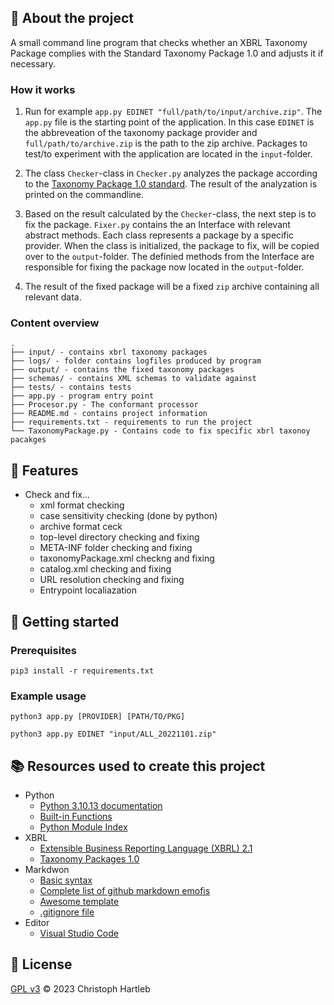 ## :newspaper: About the project

A small command line program that checks whether an XBRL Taxonomy Package complies with the Standard Taxonomy Package 1.0 and adjusts it if necessary.

### How it works

1. Run for example ```app.py EDINET "full/path/to/input/archive.zip"```. The ```app.py``` file is the starting point of the application. In this case ```EDINET``` is the abbreveation of the taxonomy package provider and ```full/path/to/archive.zip``` is the path to the zip archive. Packages to test/to experiment with the application are located in the ```input```-folder.

2. The class ```Checker```-class in ```Checker.py``` analyzes the package according to the [Taxonomy Package 1.0 standard](https://www.xbrl.org/Specification/taxonomy-package/REC-2016-04-19/taxonomy-package-REC-2016-04-19.html). The result of the analyzation is printed on the commandline.

3. Based on the result calculated by the ```Checker```-class, the next step is to fix the package. ```Fixer.py``` contains the an Interface with relevant abstract methods. Each class represents a package by a specific provider. When the class is initialized, the package to fix, will be copied over to the ```output```-folder. The definied methods from the Interface are responsible for fixing the package now located in the ```output```-folder.

4. The result of the fixed package will be a fixed ```zip``` archive containing all relevant data.

### Content overview

    .
    ├── input/ - contains xbrl taxonomy packages
    ├── logs/ - folder contains logfiles produced by program
    ├── output/ - contains the fixed taxonomy packages
    ├── schemas/ - contains XML schemas to validate against
    ├── tests/ - contains tests
    ├── app.py - program entry point
    ├── Procesor.py - The conformant processor
    ├── README.md - contains project information
    ├── requirements.txt - requirements to run the project
    └── TaxonomyPackage.py - Contains code to fix specific xbrl taxonoy pacakges

## :notebook: Features

* Check and fix...
    * xml format checking
    * case sensitivity checking (done by python)
    * archive format ceck
    * top-level directory checking and fixing
    * META-INF folder checking and fixing
    * taxonomyPackage.xml checkng and fixing
    * catalog.xml checking and fixing
    * URL resolution checking and fixing
    * Entrypoint localiazation

## :runner: Getting started

### Prerequisites

```{python}
pip3 install -r requirements.txt
```

### Example usage

```{python}
python3 app.py [PROVIDER] [PATH/TO/PKG]
```

```{python}
python3 app.py EDINET "input/ALL_20221101.zip"
```

## :books: Resources used to create this project

* Python
    * [Python 3.10.13 documentation](https://docs.python.org/3.10/)
    * [Built-in Functions](https://docs.python.org/3.10/library/functions.html)
    * [Python Module Index](https://docs.python.org/3.10/py-modindex.html)
* XBRL
    * [Extensible Business Reporting Language (XBRL) 2.1](https://www.xbrl.org/Specification/XBRL-2.1/REC-2003-12-31/XBRL-2.1-REC-2003-12-31+corrected-errata-2013-02-20.html)
    * [Taxonomy Packages 1.0](https://www.xbrl.org/Specification/taxonomy-package/REC-2016-04-19/taxonomy-package-REC-2016-04-19.html)
* Markdwon
    * [Basic syntax](https://www.markdownguide.org/basic-syntax/)
    * [Complete list of github markdown emofis](https://dev.to/nikolab/complete-list-of-github-markdown-emoji-markup-5aia)
    * [Awesome template](http://github.com/Human-Activity-Recognition/blob/main/README.md)
    * [.gitignore file](https://git-scm.com/docs/gitignore)
* Editor
    * [Visual Studio Code](https://code.visualstudio.com/)

## :bookmark: License

[GPL v3](https://www.gnu.org/licenses/gpl-3.0.txt) :copyright: 2023 Christoph Hartleb
